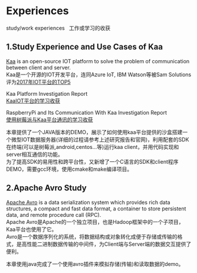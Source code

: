 # Experiences
study/work experiences  
工作或学习的收获

## 1.Study Experience and Use Cases of Kaa  
[Kaa](https://kaaproject.github.io/kaa/docs/v0.10.0/Welcome/) is an open-source IOT platform to solve the problem of communication between client and server.  
Kaa是一个开源的IOT开发平台，连同Azure IoT, IBM Watson等被Sam Solutions评为[2017年IOT平台的TOP5](https://www.sam-solutions.com/blog/top-5-iot-platforms-2017)  

Kaa Platform Investigation Report  
[KaaIOT平台的学习收获](https://github.com/caibinice/works/blob/master/kaaReport.xlsx)

RaspberryPi and Its Communication With Kaa Investigation Report  
[使用树莓派与Kaa平台通讯的学习收获](https://github.com/caibinice/works/blob/master/raspberryPiReport.xlsx)  
  
本章提供了一个JAVA版本的DEMO，展示了如何使用kaa平台提供的沙盒搭建一个微型IOT数据服务器(详细的过程请参考上述研究报告和官网)，利用配套的SDK在终端(可以是树莓派,android,centos...等)运行kaa client，并用代码实现和server相互通信的功能。  
为了提高SDK的易用性和跨平台性，又新增了一个C语言的SDK和client程序DEMO，需要gcc环境，使用cmake和make编译项目。  

## 2.Apache Avro Study 
[Apache Avro](https://avro.apache.org/docs/current/) is a data serialization system which provides
rich data structures, a compact and fast data format, a container to store persistent data, and remote procedure call (RPC).  
Apache Avro是Apache的一个独立项目，也是Hadoop框架中的一个子项目，Kaa平台也使用了它。  
Avro是一个数据序列化的系统，将数据结构或对象转化成便于存储或传输的格式，是高性能二进制数据传输的中间件，为Client端与Server端的数据交互提供了便利。  
  
本章使用java完成了一个使用avro插件来模拟存储(传输)和读取数据的demo。
